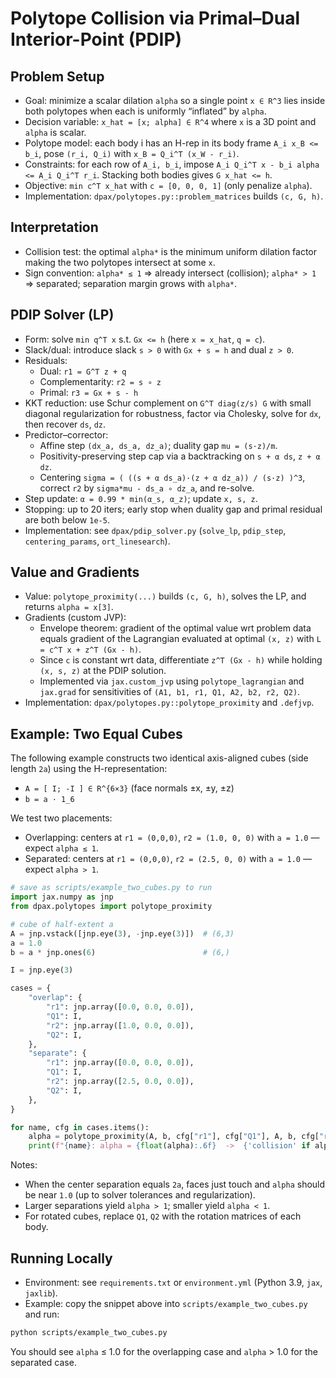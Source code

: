 # Polytope Collision via Primal–Dual Interior-Point (PDIP)

## Problem Setup

- Goal: minimize a scalar dilation `alpha` so a single point `x ∈ R^3` lies inside both polytopes when each is uniformly “inflated” by `alpha`.
- Decision variable: `x_hat = [x; alpha] ∈ R^4` where `x` is a 3D point and `alpha` is scalar.
- Polytope model: each body i has an H-rep in its body frame `A_i x_B <= b_i`, pose `(r_i, Q_i)` with `x_B = Q_i^T (x_W - r_i)`.
- Constraints: for each row of `A_i, b_i`, impose `A_i Q_i^T x - b_i alpha <= A_i Q_i^T r_i`. Stacking both bodies gives `G x_hat <= h`.
- Objective: `min c^T x_hat` with `c = [0, 0, 0, 1]` (only penalize `alpha`).
- Implementation: `dpax/polytopes.py::problem_matrices` builds `(c, G, h)`.

## Interpretation

- Collision test: the optimal `alpha*` is the minimum uniform dilation factor making the two polytopes intersect at some `x`.
- Sign convention: `alpha* ≤ 1` ⇒ already intersect (collision); `alpha* > 1` ⇒ separated; separation margin grows with `alpha*`.

## PDIP Solver (LP)

- Form: solve `min q^T x` s.t. `Gx <= h` (here `x = x_hat`, `q = c`).
- Slack/dual: introduce slack `s > 0` with `Gx + s = h` and dual `z > 0`.
- Residuals:
  - Dual: `r1 = G^T z + q`
  - Complementarity: `r2 = s ∘ z`
  - Primal: `r3 = Gx + s - h`
- KKT reduction: use Schur complement on `G^T diag(z/s) G` with small diagonal regularization for robustness, factor via Cholesky, solve for `dx`, then recover `ds`, `dz`.
- Predictor–corrector:
  - Affine step `(dx_a, ds_a, dz_a)`; duality gap `mu = (s·z)/m`.
  - Positivity-preserving step cap via a backtracking on `s + α ds`, `z + α dz`.
  - Centering `sigma = ( ((s + α ds_a)·(z + α dz_a)) / (s·z) )^3`, correct `r2` by `sigma*mu - ds_a ∘ dz_a`, and re-solve.
- Step update: `α = 0.99 * min(α_s, α_z)`; update `x, s, z`.
- Stopping: up to 20 iters; early stop when duality gap and primal residual are both below `1e-5`.
- Implementation: see `dpax/pdip_solver.py` (`solve_lp`, `pdip_step`, `centering_params`, `ort_linesearch`).

## Value and Gradients

- Value: `polytope_proximity(...)` builds `(c, G, h)`, solves the LP, and returns `alpha = x[3]`.
- Gradients (custom JVP):
  - Envelope theorem: gradient of the optimal value wrt problem data equals gradient of the Lagrangian evaluated at optimal `(x, z)` with `L = c^T x + z^T (Gx - h)`.
  - Since `c` is constant wrt data, differentiate `z^T (Gx - h)` while holding `(x, s, z)` at the PDIP solution.
  - Implemented via `jax.custom_jvp` using `polytope_lagrangian` and `jax.grad` for sensitivities of `(A1, b1, r1, Q1, A2, b2, r2, Q2)`.
- Implementation: `dpax/polytopes.py::polytope_proximity` and `.defjvp`.

## Example: Two Equal Cubes

The following example constructs two identical axis-aligned cubes (side length `2a`) using the H-representation:

- `A = [ I; -I ] ∈ R^{6×3}` (face normals ±x, ±y, ±z)
- `b = a · 1_6`

We test two placements:

- Overlapping: centers at `r1 = (0,0,0)`, `r2 = (1.0, 0, 0)` with `a = 1.0` — expect `alpha ≤ 1`.
- Separated: centers at `r1 = (0,0,0)`, `r2 = (2.5, 0, 0)` with `a = 1.0` — expect `alpha > 1`.

```python
# save as scripts/example_two_cubes.py to run
import jax.numpy as jnp
from dpax.polytopes import polytope_proximity

# cube of half-extent a
A = jnp.vstack([jnp.eye(3), -jnp.eye(3)])  # (6,3)
a = 1.0
b = a * jnp.ones(6)                        # (6,)

I = jnp.eye(3)

cases = {
    "overlap": {
        "r1": jnp.array([0.0, 0.0, 0.0]),
        "Q1": I,
        "r2": jnp.array([1.0, 0.0, 0.0]),
        "Q2": I,
    },
    "separate": {
        "r1": jnp.array([0.0, 0.0, 0.0]),
        "Q1": I,
        "r2": jnp.array([2.5, 0.0, 0.0]),
        "Q2": I,
    },
}

for name, cfg in cases.items():
    alpha = polytope_proximity(A, b, cfg["r1"], cfg["Q1"], A, b, cfg["r2"], cfg["Q2"])
    print(f"{name}: alpha = {float(alpha):.6f}  ->  {'collision' if alpha <= 1.0 else 'separated'}")
```

Notes:

- When the center separation equals `2a`, faces just touch and `alpha` should be near `1.0` (up to solver tolerances and regularization).
- Larger separations yield `alpha > 1`; smaller yield `alpha < 1`.
- For rotated cubes, replace `Q1`, `Q2` with the rotation matrices of each body.

## Running Locally

- Environment: see `requirements.txt` or `environment.yml` (Python 3.9, `jax`, `jaxlib`).
- Example: copy the snippet above into `scripts/example_two_cubes.py` and run:

```bash
python scripts/example_two_cubes.py
```

You should see `alpha` ≤ 1.0 for the overlapping case and `alpha` > 1.0 for the separated case.
